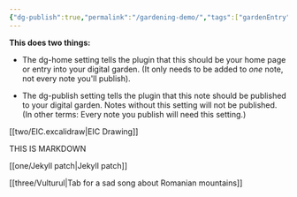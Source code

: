 ```yaml
---
{"dg-publish":true,"permalink":"/gardening-demo/","tags":["gardenEntry"]}
---
```



**This does two things:**

-   The dg-home setting tells the plugin that this should be your home page or entry into your digital garden. (It only needs to be added to _one_ note, not every note you'll publish).
    
-   The dg-publish setting tells the plugin that this note should be published to your digital garden. Notes without this setting will not be published. (In other terms: Every note you publish will need this setting.)

[[two/EIC.excalidraw\|EIC Drawing]]

THIS IS MARKDOWN

[[one/Jekyll patch\|Jekyll patch]]

[[three/Vulturul\|Tab for a sad song about Romanian mountains]]